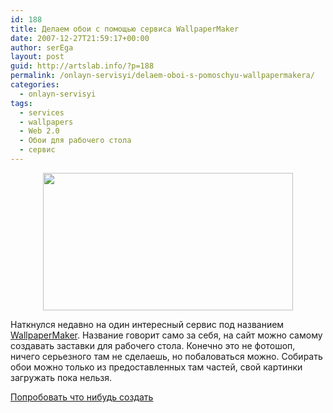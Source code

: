 ```yaml
---
id: 188
title: Делаем обои с помощью сервиса WallpaperMaker
date: 2007-12-27T21:59:17+00:00
author: serEga
layout: post
guid: http://artslab.info/?p=188
permalink: /onlayn-servisyi/delaem-oboi-s-pomoschyu-wallpapermakera/
categories:
  - onlayn-servisyi
tags:
  - services
  - wallpapers
  - Web 2.0
  - Обои для рабочего стола
  - сервис
---
```


<center>
  <a href="http://googledrive.com/host/0B9lHVSSSdxdxd0hjdUdmRzY3Tjg/wallpapermkrud4.jpg"><img src="http://googledrive.com/host/0B9lHVSSSdxdxd0hjdUdmRzY3Tjg/wallpapermkrud4.jpg" alt="" title="wallpapermkrud4" width="400" height="220" class="alignnone size-full wp-image-906" /></a>
</center>

Наткнулся недавно на один интересный сервис под названием [WallpaperMaker](http://www.wallpapermaker.net/). Название говорит само за себя, на сайт можно самому создавать заставки для рабочего стола. Конечно это не фотошоп, ничего серьезного там не сделаешь, но побаловаться можно. Собирать обои можно только из предоставленных там частей, свой картинки загружать пока нельзя.

<a href="http://www.wallpapermaker.net/" target="_blank">Попробовать что нибудь создать</a>